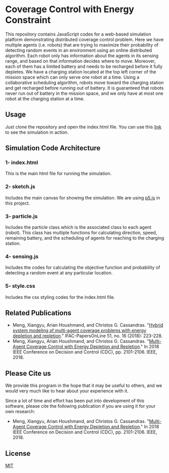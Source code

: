 # Coverage Control with Energy Constraint

This repository contains JavaScript codes for a web-based simulation platform demonstrating distributed coverage control problem. Here we have multiple agents (i.e. robots) that are trying to maximize their probability of detecting random events in an environment using an online distributed algorithm. Each robot only has information about the agents in its sensing range, and based on that information decides where to move. Moreover, each of them has a limited battery and needs to be recharged before it fully depletes. We have a charging station located at the top left corner of the mission space which can only serve one robot at a time. Using a collaborative scheduling algorithm, robots move toward the charging station and get recharged before running out of battery. It is guaranteed that robots never run out of battery in the mission space, and we only have at most one robot at the charging station at a time. 

 

## Usage

Just clone the repository and open the index.html file. You can use this [link](http://www.bu.edu/codes/simulations/Coverage_ADHS/) to see the simulation in action. 

## Simulation Code Architecture

### 1- index.html
 This is the main html file for running the simulation.
### 2- sketch.js
Includes the main canvas for showing the simulation. We are using [p5.js](https://p5js.org/) in this project. 
### 3- particle.js
Includes the particle class which is the associated class to each agent (robot). This class has multiple functions for calculating direction, speed, remaining battery, and the scheduling of agents for reaching to the charging station.
### 4- sensing.js
Includes the codes for calculating the objective function and probability of detecting a random event at any particular location.
### 5- style.css
Includes the css styling codes for the index.html file.

## Related Publications
* Meng, Xiangyu, Arian Houshmand, and Christos G. Cassandras. "[Hybrid system modeling of multi-agent coverage problems with energy depletion and repletion](https://www.sciencedirect.com/science/article/pii/S2405896318311546)." IFAC-PapersOnLine 51, no. 16 (2018): 223-228.
* Meng, Xiangyu, Arian Houshmand, and Christos G. Cassandras. "[Multi-Agent Coverage Control with Energy Depletion and Repletion](https://ieeexplore.ieee.org/abstract/document/8619594)." In 2018 IEEE Conference on Decision and Control (CDC), pp. 2101-2106. IEEE, 2018.


## Please Cite us
We provide this program in the hope that it may be useful to others, and we would very much like to hear about your experience with it. 

Since a lot of time and effort has been put into development of this software, please cite the following publication if you are using it for your own research:

* Meng, Xiangyu, Arian Houshmand, and Christos G. Cassandras. "[Multi-Agent Coverage Control with Energy Depletion and Repletion](https://ieeexplore.ieee.org/abstract/document/8619594)." In 2018 IEEE Conference on Decision and Control (CDC), pp. 2101-2106. IEEE, 2018.

## License
[MIT](https://choosealicense.com/licenses/mit/)